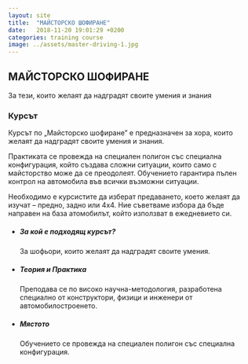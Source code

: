```yaml
---
layout: site
title:  "МАЙСТОРСКО ШОФИРАНЕ"
date:   2018-11-20 19:01:29 +0200
categories: training course
image: ../assets/master-driving-1.jpg
---
```


<div class="img-layout master"></div>
<h2 class="layout-title left">МАЙСТОРСКО ШОФИРАНЕ</h2>
<p class="description">За тези, които желаят да надградят своите умения и знания</p>

<section class="listing">
    <article class="info-training">
        <h3>Курсът</h3>
        <p>Курсът по „Майсторско шофиране” е предназначен за хора, които желаят да надградят своите умения и знания.</p>
        <p>Практиката се провежда на специален полигон със специална конфигурация, който създава сложни ситуации, които само с майсторство може да се преодолеят. Обучението гарантира пълен контрол на автомобила във всички възможни ситуации.</p>
        <p>Необходимо е курсистите да изберат предаването, което желаят да изучат – предно, задно или 4х4. Ние съветваме избора да бъде направен на база атомобилът, който използват в ежедневието си.</p>
    </article>
     <article class="info-curse">
        <ul>
            <li>
                <i class="fas fa-users"></i>
                <div class="text">
                    <h5>За кой е подходящ курсът?</h5>
                    <p>За шофьори, които желаят да надградят своите умения.</p>
                </div>
            </li>
             <li>
                <i class="fas fa-tachometer-alt"></i>
                <div class="text">
                    <h5>Теория и Практика</h5>
                    <p>Преподавa се по високо научна-методология, разработена специално от конструктори, физици и инженери от автомобилостроенето.</p>
                </div>
            </li>
            <li>
                <i class="fas fa-map-marked-alt"></i>
                <div class="text">
                    <h5>Мястото</h5>
                    <p>Обучението се провежда на специален полигон със специална конфигурация.</p>
                </div>
            </li>
        </ul>
    </article>
<section>